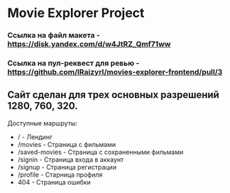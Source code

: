 # Movie Explorer Project

### Ссылка на файл макета - https://disk.yandex.com/d/w4JtRZ_Qmf71ww
### Ссылка на пул-реквест для ревью - https://github.com/IRaizyrI/movies-explorer-frontend/pull/3
## Сайт сделан для трех основных разрешений 1280, 760, 320.
Доступные маршруты:
- / - Лендинг
- /movies - Страница с фильмами
- /saved-movies - Страница с сохраненными фильмами
- /signin - Страница входа в аккаунт
- /signup - Страница регистрации
- /profile - Старница профиля
- 404 - Страница ошибки
